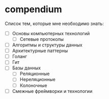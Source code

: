 # compendium

Список тем, которые мне необходимо знать:
- [ ] Основы компьютерных технологий
  - [ ] Сетевые протоколы
- [ ] Алгоритмы и структуры данных
- [ ] Архитектурные паттерны
- [ ] Голанг
- [ ] Гит
- [ ] Базы данных
  - [ ] Реляционные
  - [ ] Нереляционные
  - [ ] Колоночные
- [ ] Смежные фреймворки и технологии
